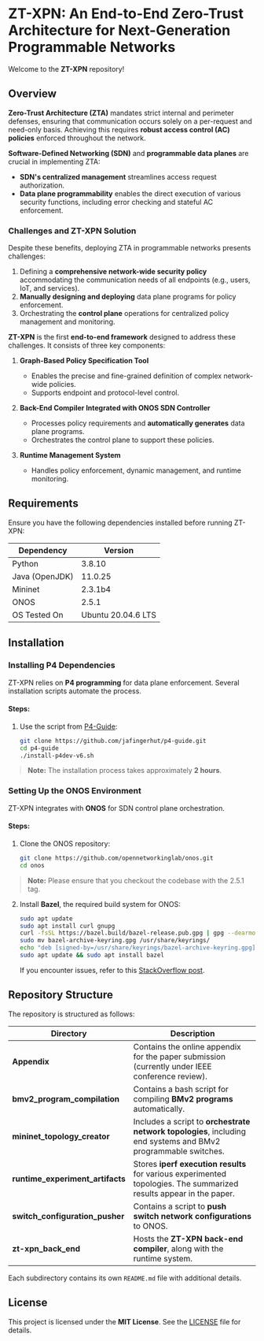# ZT-XPN: An End-to-End Zero-Trust Architecture for Next-Generation Programmable Networks

Welcome to the **ZT-XPN** repository!

## Overview

**Zero-Trust Architecture (ZTA)** mandates strict internal and perimeter defenses, ensuring that communication occurs solely on a per-request and need-only basis. Achieving this requires **robust access control (AC) policies** enforced throughout the network.

**Software-Defined Networking (SDN)** and **programmable data planes** are crucial in implementing ZTA:

- **SDN's centralized management** streamlines access request authorization.
- **Data plane programmability** enables the direct execution of various security functions, including error checking and stateful AC enforcement.

### **Challenges and ZT-XPN Solution**

Despite these benefits, deploying ZTA in programmable networks presents challenges:

1. Defining a **comprehensive network-wide security policy** accommodating the communication needs of all endpoints (e.g., users, IoT, and services).
2. **Manually designing and deploying** data plane programs for policy enforcement.
3. Orchestrating the **control plane** operations for centralized policy management and monitoring.

**ZT-XPN** is the first **end-to-end framework** designed to address these challenges. It consists of three key components:

1. **Graph-Based Policy Specification Tool**
   - Enables the precise and fine-grained definition of complex network-wide policies.
   - Supports endpoint and protocol-level control.

2. **Back-End Compiler Integrated with ONOS SDN Controller**
   - Processes policy requirements and **automatically generates** data plane programs.
   - Orchestrates the control plane to support these policies.

3. **Runtime Management System**
   - Handles policy enforcement, dynamic management, and runtime monitoring.

## Requirements

Ensure you have the following dependencies installed before running ZT-XPN:

| Dependency            | Version         |
|----------------------|---------------|
| Python              | 3.8.10         |
| Java (OpenJDK)      | 11.0.25        |
| Mininet             | 2.3.1b4        |
| ONOS                | 2.5.1          |
| OS Tested On        | Ubuntu 20.04.6 LTS |

## Installation

### Installing P4 Dependencies

ZT-XPN relies on **P4 programming** for data plane enforcement. Several installation scripts automate the process.

#### **Steps:**

1. Use the script from [P4-Guide](https://github.com/jafingerhut/p4-guide/blob/master/bin/README-install-troubleshooting.md):

   ```sh
   git clone https://github.com/jafingerhut/p4-guide.git
   cd p4-guide
   ./install-p4dev-v6.sh
   ```

> **Note:** The installation process takes approximately **2 hours**.

### Setting Up the ONOS Environment

ZT-XPN integrates with **ONOS** for SDN control plane orchestration.

#### **Steps:**

1. Clone the ONOS repository:

   ```sh
   git clone https://github.com/opennetworkinglab/onos.git
   cd onos
   ```

> **Note:** Please ensure that you checkout the codebase with the 2.5.1 tag.

2. Install **Bazel**, the required build system for ONOS:

   ```sh
   sudo apt update
   sudo apt install curl gnupg
   curl -fsSL https://bazel.build/bazel-release.pub.gpg | gpg --dearmor > bazel-archive-keyring.gpg
   sudo mv bazel-archive-keyring.gpg /usr/share/keyrings/
   echo "deb [signed-by=/usr/share/keyrings/bazel-archive-keyring.gpg] https://storage.googleapis.com/bazel-apt stable jdk1.8" | sudo tee /etc/apt/sources.list.d/bazel.list
   sudo apt update && sudo apt install bazel
   ```

   If you encounter issues, refer to this [StackOverflow post](https://stackoverflow.com/questions/65656165/how-do-you-install-bazel-using-bazelisk).

## Repository Structure

The repository is structured as follows:

| Directory | Description |
|-----------|-------------|
| **Appendix** | Contains the online appendix for the paper submission (currently under IEEE conference review). |
| **bmv2_program_compilation** | Contains a bash script for compiling **BMv2 programs** automatically. |
| **mininet_topology_creator** | Includes a script to **orchestrate network topologies**, including end systems and BMv2 programmable switches. |
| **runtime_experiment_artifacts** | Stores **iperf execution results** for various experimented topologies. The summarized results appear in the paper. |
| **switch_configuration_pusher** | Contains a script to **push switch network configurations** to ONOS. |
| **zt-xpn_back_end** | Hosts the **ZT-XPN back-end compiler**, along with the runtime system. |

Each subdirectory contains its own `README.md` file with additional details.



## License

This project is licensed under the **MIT License**. See the [LICENSE](LICENSE) file for details.
